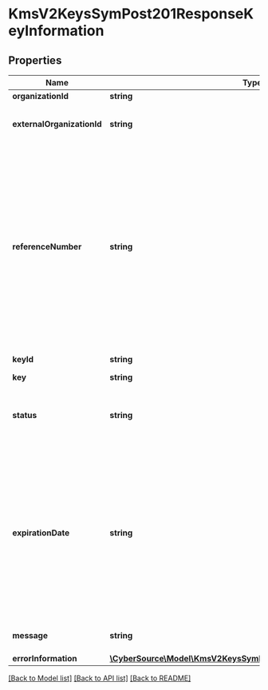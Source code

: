 # KmsV2KeysSymPost201ResponseKeyInformation

## Properties
Name | Type | Description | Notes
------------ | ------------- | ------------- | -------------
**organizationId** | **string** | Merchant Id | [optional] 
**externalOrganizationId** | **string** | Payworks MerchantId for given organizationId. | [optional] 
**referenceNumber** | **string** | Reference number is a unique identifier provided by the client along with the organization Id. This is an optional field provided solely for the client&#39;s convenience. If client specifies value for this field in the request, it is expected to be available in the response. | [optional] 
**keyId** | **string** | Key Serial Number | [optional] 
**key** | **string** | value of the key | [optional] 
**status** | **string** | The status of the key.  Possible values:  - FAILED  - ACTIVE | [optional] 
**expirationDate** | **string** | The expiration time in UTC. &#x60;Format: YYYY-MM-DDThh:mm:ssZ&#x60;  Example 2016-08-11T22:47:57Z equals August 11, 2016, at 22:47:57 (10:47:57 p.m.). The T separates the date and the time. The Z indicates UTC. | [optional] 
**message** | **string** | message in case of failed key | [optional] 
**errorInformation** | [**\CyberSource\Model\KmsV2KeysSymPost201ResponseErrorInformation**](KmsV2KeysSymPost201ResponseErrorInformation.md) |  | [optional] 

[[Back to Model list]](../README.md#documentation-for-models) [[Back to API list]](../README.md#documentation-for-api-endpoints) [[Back to README]](../README.md)



